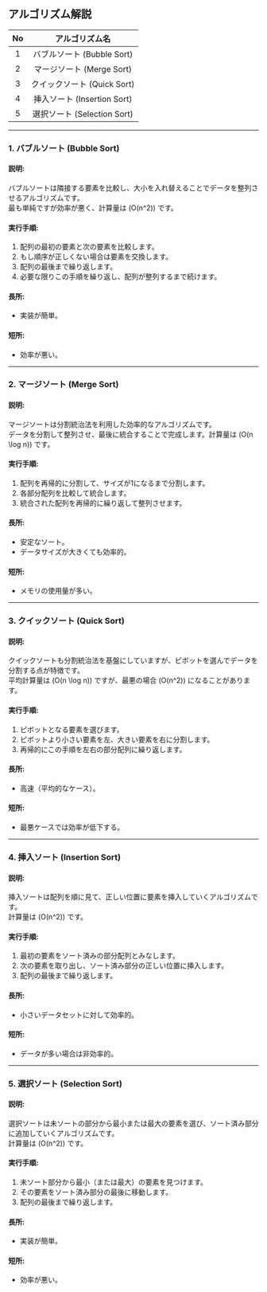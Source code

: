 ## アルゴリズム解説

| No | アルゴリズム名 |  
|:--:|:--:|  
| 1 | バブルソート (Bubble Sort) |  
| 2 | マージソート (Merge Sort) |  
| 3 | クイックソート (Quick Sort) |  
| 4 | 挿入ソート (Insertion Sort) |  
| 5 | 選択ソート (Selection Sort) |  

---

### 1. バブルソート (Bubble Sort)
#### 説明:  
バブルソートは隣接する要素を比較し、大小を入れ替えることでデータを整列させるアルゴリズムです。  
最も単純ですが効率が悪く、計算量は \(O(n^2)\) です。  

#### 実行手順:
1. 配列の最初の要素と次の要素を比較します。  
2. もし順序が正しくない場合は要素を交換します。  
3. 配列の最後まで繰り返します。  
4. 必要な限りこの手順を繰り返し、配列が整列するまで続けます。

#### 長所:  
- 実装が簡単。  

#### 短所:  
- 効率が悪い。  

---

### 2. マージソート (Merge Sort)
#### 説明:  
マージソートは分割統治法を利用した効率的なアルゴリズムです。  
データを分割して整列させ、最後に統合することで完成します。計算量は \(O(n \log n)\) です。  

#### 実行手順:
1. 配列を再帰的に分割して、サイズが1になるまで分割します。  
2. 各部分配列を比較して統合します。  
3. 統合された配列を再帰的に繰り返して整列させます。  

#### 長所:  
- 安定なソート。  
- データサイズが大きくても効率的。  

#### 短所:  
- メモリの使用量が多い。  

---

### 3. クイックソート (Quick Sort)
#### 説明:  
クイックソートも分割統治法を基盤にしていますが、ピボットを選んでデータを分割する点が特徴です。  
平均計算量は \(O(n \log n)\) ですが、最悪の場合 \(O(n^2)\) になることがあります。  

#### 実行手順:
1. ピボットとなる要素を選びます。  
2. ピボットより小さい要素を左、大きい要素を右に分割します。  
3. 再帰的にこの手順を左右の部分配列に繰り返します。  

#### 長所:  
- 高速（平均的なケース）。  

#### 短所:  
- 最悪ケースでは効率が低下する。  

---

### 4. 挿入ソート (Insertion Sort)
#### 説明:  
挿入ソートは配列を順に見て、正しい位置に要素を挿入していくアルゴリズムです。  
計算量は \(O(n^2)\) です。  

#### 実行手順:
1. 最初の要素をソート済みの部分配列とみなします。  
2. 次の要素を取り出し、ソート済み部分の正しい位置に挿入します。  
3. 配列の最後まで繰り返します。  

#### 長所:  
- 小さいデータセットに対して効率的。  

#### 短所:  
- データが多い場合は非効率的。  

---

### 5. 選択ソート (Selection Sort)
#### 説明:  
選択ソートは未ソートの部分から最小または最大の要素を選び、ソート済み部分に追加していくアルゴリズムです。  
計算量は \(O(n^2)\) です。  

#### 実行手順:
1. 未ソート部分から最小（または最大）の要素を見つけます。  
2. その要素をソート済み部分の最後に移動します。  
3. 配列の最後まで繰り返します。  

#### 長所:  
- 実装が簡単。  

#### 短所:  
- 効率が悪い。  